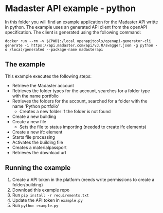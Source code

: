 # Madaster API example - python
In this folder you will find an example application for the Madaster API writte in python. The example uses an generated API client from the openAPI specification. The client is generated using the following command:

```
docker run --rm -v ${PWD}:/local openapitools/openapi-generator-cli generate -i https://api.madaster.com/api/v3.0/swagger.json -g python -o /local/generated --package-name madasterapi
```

## The example
This example executes the following steps:
- Retrieve the Madaster account
- Retrieves the folder types for the account, searches for a folder type with the name portfolio
- Retrieves the folders for the account, searched for a folder with the name 'Python portfolio'
  - Creates a new folder if the folder is not found
- Create a new building
- Create a new file
  - Sets the file to status importing (needed to create ifc elements)
- Create a new ifc element
- Starts file processing
- Activates the building file
- Creates a materialpassport
- Retrieves the download url

## Running the example
1. Create a API token in the platform (needs write permissions to create a folder/building)
2. Download this example repo
3. Run ```pip install -r requirements.txt```
4. Update the API token in ```example.py```
5. Run ```python example.py```